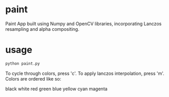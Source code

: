 # paint
Paint App built using Numpy and OpenCV libraries, incorporating Lanczos resampling and alpha compositing.

# usage

```python
python paint.py
```

To cycle through colors, press 'c'. To apply lanczos interpolation, press 'm'. Colors are ordered like so:

black
white 
red
green 
blue
yellow
cyan 
magenta

